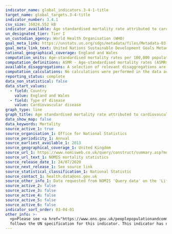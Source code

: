```yaml
---
indicator_name: global_indicators.3-4-1-title
target_name: global_targets.3-4-title
indicator_number: 3.4.1
csv_size: 16024.552 kB
indicator_available: Age standardised mortality rate attributed to cardiovascular disease, cancer, diabetes, or chronic respiratory disease
un_designated_tier: Tier I
un_custodian_agency: World Health Organisation (WHO)
goal_meta_link: https://unstats.un.org/sdgs/metadata/files/Metadata-03-04-01.pdf
goal_meta_link_text: United Nations Sustainable Development Goals Metadata (PDF 72.6 KB)
national_geographical_coverage: England and Wales
computation_units: Age-standardised mortality rates per 100,000 population
computation_definitions: ASMR - Age-standardised mortality rates (ASMRs) allow for differences in the age structure of populations and therefore allow valid comparisons to be made between geographic areas, over time and between sexes.
available_disaggregations: A selection of relevant disaggregations are provided in the drop down menu to the left. For more disaggregations please refer to the source link
computation_calculations: No calculations were performed in the data acquisition of this indicator as appropriate data was readily available in the final format specified by this indicator.
reporting_status: complete
data_non_statistical: false
data_start_values:
  - field: Country
    value: England and Wales
  - field: Type of disease
    value: Cardiovascular disease
graph_type: line
graph_title: Age standardised mortality rate attributed to cardiovascular disease, cancer, diabetes, or chronic respiratory disease
data_show_map: false
data_keywords: Mortality
source_active_1: true
source_organisation_1: Office for National Statistics
source_periodicity_1: Annual
source_earliest_available_1: 2013
source_geographical_coverage_1: United Kingdom
source_url_1: https://www.nomisweb.co.uk/query/construct/summary.asp?mode=construct&version=0&dataset=161
source_url_text_1: NOMIS mortality statistics
source_release_date_1: 24/07/2020
source_next_release_1: See source link
source_statistical_classification_1: National Statistic
source_contact_1: health.data@ons.gov.uk
source_other_info_1: Data requested from NOMIS 'Query data' on the 'Life events - Mortality statistics - underlying cause, sex and age. For Geography select - Countries (all except Resident Outside England and Wales) and regions (all). For Rates select - Age-standardised mortality rate only. For underlying cause select - C00-C97, E10-E14, I00-I99, J30-39, J40-J47, J60-J70, J80-J84, J85-J86, J90-94, J95, J96, J98 and LC47
source_active_2: false
source_active_3: false
source_active_4: false
source_active_5: false
source_active_6: false
indicator_sort_order: 03-04-01
other_info: >-
  <p>Please see <a href="https://www.ons.gov.uk/peoplepopulationandcommunity/birthsdeathsandmarriages/deaths/methodologies/mortalitystatisticsinenglandandwalesqmi"> Mortality statistics in England and Wales Methodology</a> for further information on this datasets methodology.</p> Data
  follows the UN specification for this indicator. This indicator has not been identified in collaboration with topic experts.
---
```

